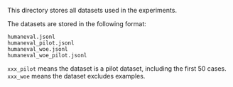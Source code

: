 This directory stores all datasets used in the experiments.

The datasets are stored in the following format:

```
humaneval.jsonl
humaneval_pilot.jsonl
humaneval_woe.jsonl
humaneval_woe_pilot.jsonl
```

`xxx_pilot` means the dataset is a pilot dataset, including the first 50 cases.
`xxx_woe` means the dataset excludes examples.
